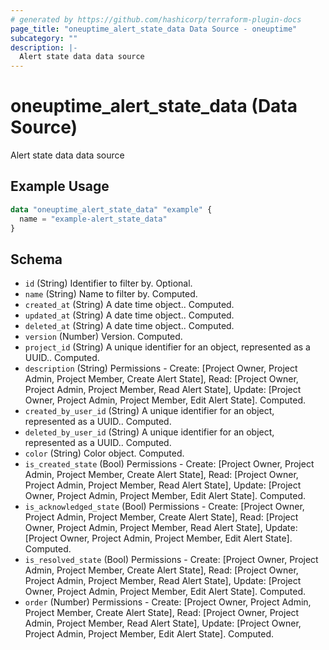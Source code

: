 ```yaml
---
# generated by https://github.com/hashicorp/terraform-plugin-docs
page_title: "oneuptime_alert_state_data Data Source - oneuptime"
subcategory: ""
description: |-
  Alert state data data source
---
```


# oneuptime_alert_state_data (Data Source)

Alert state data data source

## Example Usage

```terraform
data "oneuptime_alert_state_data" "example" {
  name = "example-alert_state_data"
}
```

## Schema

- `id` (String) Identifier to filter by. Optional.
- `name` (String) Name to filter by. Computed.
- `created_at` (String) A date time object.. Computed.
- `updated_at` (String) A date time object.. Computed.
- `deleted_at` (String) A date time object.. Computed.
- `version` (Number) Version. Computed.
- `project_id` (String) A unique identifier for an object, represented as a UUID.. Computed.
- `description` (String) Permissions - Create: [Project Owner, Project Admin, Project Member, Create Alert State], Read: [Project Owner, Project Admin, Project Member, Read Alert State], Update: [Project Owner, Project Admin, Project Member, Edit Alert State]. Computed.
- `created_by_user_id` (String) A unique identifier for an object, represented as a UUID.. Computed.
- `deleted_by_user_id` (String) A unique identifier for an object, represented as a UUID.. Computed.
- `color` (String) Color object. Computed.
- `is_created_state` (Bool) Permissions - Create: [Project Owner, Project Admin, Project Member, Create Alert State], Read: [Project Owner, Project Admin, Project Member, Read Alert State], Update: [Project Owner, Project Admin, Project Member, Edit Alert State]. Computed.
- `is_acknowledged_state` (Bool) Permissions - Create: [Project Owner, Project Admin, Project Member, Create Alert State], Read: [Project Owner, Project Admin, Project Member, Read Alert State], Update: [Project Owner, Project Admin, Project Member, Edit Alert State]. Computed.
- `is_resolved_state` (Bool) Permissions - Create: [Project Owner, Project Admin, Project Member, Create Alert State], Read: [Project Owner, Project Admin, Project Member, Read Alert State], Update: [Project Owner, Project Admin, Project Member, Edit Alert State]. Computed.
- `order` (Number) Permissions - Create: [Project Owner, Project Admin, Project Member, Create Alert State], Read: [Project Owner, Project Admin, Project Member, Read Alert State], Update: [Project Owner, Project Admin, Project Member, Edit Alert State]. Computed.
